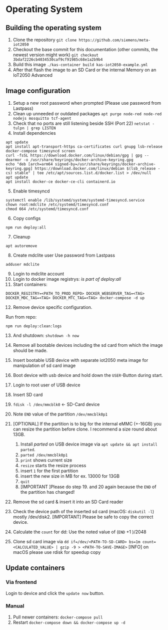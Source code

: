 # Operating System

## Building the operating system

1. Clone the repository `git clone https://github.com/siemens/meta-iot2050`
2. Checkout the base commit for this documentation (other commits, the newest version might work) `git checkout 3bdaf2226cb4034530caf9cf91985c68e1a2b9b4`
3. Build this image `./kas-container build kas-iot2050-example.yml`
4. After that flash the image to an SD Card or the internal Memory on an IoT2050 Advanced

## Image configuration

1. Setup a new root password when prompted (Please use password from Lastpass)
2. Clean up unneeded or outdated packages `apt purge node-red node-red nodejs mosquitto tcf-agent`
3. Check that no ports are still listening beside SSH (Port 22) `netstat -tulpn | grep LISTEN`
4. Install dependencies

```
apt update
apt install apt-transport-https ca-certificates curl gnupg lsb-release docker-compose timesyncd screen
curl -fsSL https://download.docker.com/linux/debian/gpg | gpg --dearmor -o /usr/share/keyrings/docker-archive-keyring.gpg
echo "deb [arch=arm64 signed-by=/usr/share/keyrings/docker-archive-keyring.gpg] https://download.docker.com/linux/debian $(lsb_release -cs) stable" | tee /etc/apt/sources.list.d/docker.list > /dev/null
apt update
apt install docker-ce docker-ce-cli containerd.io
```

5. Enable timesyncd

```
systemctl enable /lib/systemd/system/systemd-timesyncd.service
chown root:mdclite /etc/systemd/timesyncd.conf
chmod 664 /etc/systemd/timesyncd.conf
```

6. Copy configs

```
npm run deploy:all
```

7. Cleanup

```
apt autoremove
```

8. Create mdclite user
   Use password from Lastpass

```
adduser mdclite
```

9. Login to mdclite account
10. Login to docker image registrys: *is part of deploy:all*
11. Start containers: 
```
DOCKER_REGISTRY=<PATH_TO_PROD_REPO> DOCKER_WEBSERVER_TAG=<TAG> DOCKER_MDC_TAG=<TAG> DOCKER_MTC_TAG=<TAG> docker-compose -d up
```

12. Remove device specific configuration.

Run from repo:

```
npm run deploy:clean:logs
```

13. And shutdown: `shutdown -h now`
14. Remove all bootable devices including the sd card from which the image should be made.
15. Insert bootable USB device with separate iot2050 meta image for manipulation of sd card image
16. Boot device with usb device and hold down the `USER`-Button during start.
17. Login to root user of USB device
18. Insert SD card
19. `fdisk -l /dev/mmcblk0` <- SD-Card device
20. Note `END` value of the partition `/dev/mmcblk0p1`
21. [OPTIONAL] If the partition is to big for the internal eMMC (+-16GB) you can resize the partition before clone. I recommend a size round about 13GB.

    1. Install _parted_ on USB device image via `apt update && apt install parted`.
    2. `parted /dev/mmcblk0p1`
    3. `print` shows current size
    4. `resize` starts the resize process
    5. insert `1` for the first partition
    6. insert the new size in MB for ex. 13000 for 13GB
    7. `quit`
    8. [IMPORTANT ]Please do step 19. and 20 again because the `END` of the partition has changed!

22. Remove the sd card & insert it into an SD Card reader
23. Check the device path of the inserted sd card (macOS: `diskutil -l`) mostly /dev/disk2. [IMPORTANT] Please be safe to copy the correct device.
24. Calculate the `count` for dd: Use the noted value of (`END` +1 )/2048
25. Clone sd card image via `dd if=/dev/<PATH-TO-SD-CARD> bs=1m count=<CALCULATED_VALUE> | gzip -9 > <PATH-TO-SAVE-IMAGE>`
    [INFO] on macOS please use rdisk<DISKNUMBER> for speedup copy

## Update containers

### Via frontend

Login to device and click the `update now` button.

### Manual

1. Pull newer containers: `docker-compose pull`
2. Restart `docker-compose down && docker-compose up -d`
